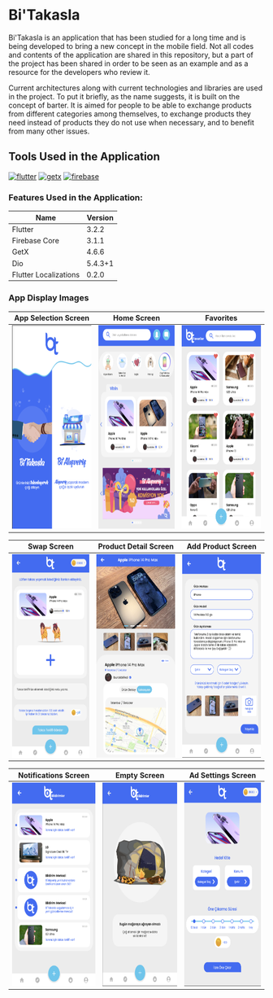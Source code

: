 # Bi'Takasla
Bi'Takasla is an application that has been studied for a long time and is being developed to bring a new concept in the mobile field. Not all codes and contents of the application are shared in this repository, but a part of the project has been shared in order to be seen as an example and as a resource for the developers who review it.

Current architectures along with current technologies and libraries are used in the project. To put it briefly, as the name suggests, it is built on the concept of barter. It is aimed for people to be able to exchange products from different categories among themselves, to exchange products they need instead of products they do not use when necessary, and to benefit from many other issues.

## Tools Used in the Application

<a href="https://flutter.dev/" rel="nofollow"><img alt="flutter" src="https://iconape.com/wp-content/png_logo_vector/flutter-logo.png" width="40" style="max-width: 100%;"></a>
<a href="https://pub.dev/packages/get" rel="nofollow"><img alt="getx" src="https://api.intopros.com/uploads/2023-03/unauth-1679399215800-5304be64bb8949f0b18e71b5f94488c0.png" width="55" style="max-width: 100%;"></a>
<a href="https://firebase.google.com/" rel="nofollow"><img alt="firebase" src="https://cdn.iconscout.com/icon/free/png-256/free-firebase-11796860-9632965.png" width="40" style="max-width: 40%;"></a>

### Features Used in the Application:
                    
Name  | Version
------------- | -------------
Flutter | 3.2.2
Firebase Core | 3.1.1
GetX | 4.6.6
Dio  | 5.4.3+1
Flutter Localizations  | 0.2.0
</p>

### App Display Images

App Selection Screen | Home Screen | Favorites
------------- | ------------- | -------------
<a><img src="https://github.com/yigityesiladaa/bi_takasla/blob/main/app_images/app_selection_screen.png" data-canonical-src="https://gyazo.com/eb5c5741b6a9a16c692170a41a49c858.png" width="220" height="400" /></a> | <a><img src="https://github.com/yigityesiladaa/bi_takasla/blob/main/app_images/home_screen.png" data-canonical-src="https://gyazo.com/eb5c5741b6a9a16c692170a41a49c858.png" width="220" height="400" /></a> | <a><img src="https://github.com/yigityesiladaa/bi_takasla/blob/main/app_images/favorites_screen.png" data-canonical-src="https://gyazo.com/eb5c5741b6a9a16c692170a41a49c858.png" width="220" height="400" /></a> | 

Swap Screen | Product Detail Screen | Add Product Screen
------------- | ------------- | -------------
<a><img src="https://github.com/yigityesiladaa/bi_takasla/blob/main/app_images/swap_screen.png" data-canonical-src="https://gyazo.com/eb5c5741b6a9a16c692170a41a49c858.png" width="220" height="400" /></a> | <a><img src="https://github.com/yigityesiladaa/bi_takasla/blob/main/app_images/product_detail_screen.png" data-canonical-src="https://gyazo.com/eb5c5741b6a9a16c692170a41a49c858.png" width="220" height="400" /></a> | <a><img src="https://github.com/yigityesiladaa/bi_takasla/blob/main/app_images/add_product_screen.png" data-canonical-src="https://gyazo.com/eb5c5741b6a9a16c692170a41a49c858.png" width="220" height="400" /></a> | 

Notifications Screen | Empty Screen | Ad Settings Screen
------------- | ------------- | -------------
<a><img src="https://github.com/yigityesiladaa/bi_takasla/blob/main/app_images/notifications_screen.png" data-canonical-src="https://gyazo.com/eb5c5741b6a9a16c692170a41a49c858.png" width="220" height="400" /></a> | <a><img src="https://github.com/yigityesiladaa/bi_takasla/blob/main/app_images/empty_screen.png" data-canonical-src="https://gyazo.com/eb5c5741b6a9a16c692170a41a49c858.png" width="220" height="400" /></a> | <a><img src="https://github.com/yigityesiladaa/bi_takasla/blob/main/app_images/ad_settings_screen.png" data-canonical-src="https://gyazo.com/eb5c5741b6a9a16c692170a41a49c858.png" width="220" height="400" /></a> | 

